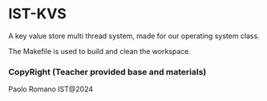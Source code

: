 # IST-KVS

A key value store multi thread system, made for our operating system class.

The Makefile is used to build and clean the workspace.



### CopyRight (Teacher provided base and materials)
Paolo Romano IST@2024 
